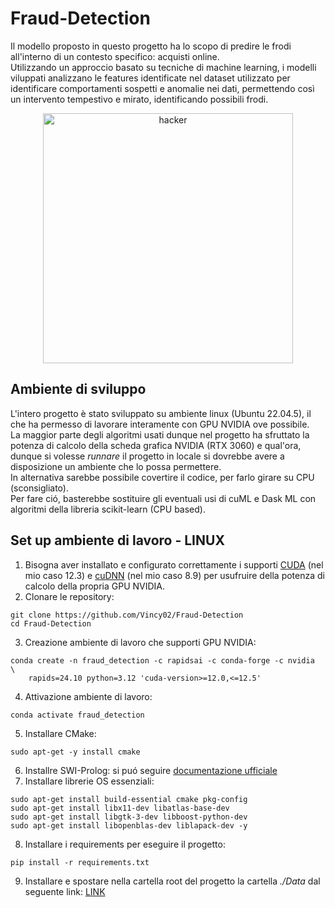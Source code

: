 # Fraud-Detection
Il modello proposto in questo progetto ha lo scopo di predire le frodi all'interno di un contesto specifico: acquisti online.
<br>Utilizzando un approccio basato su tecniche di machine learning, i modelli viluppati analizzano le features identificate nel dataset utilizzato per identificare comportamenti sospetti e anomalie nei dati, permettendo così un intervento tempestivo e mirato, identificando possibili frodi.

<p align="center">
    <img src="https://i.imgur.com/zSNY5tM.png" alt="hacker" height="400"/>
</p>

## Ambiente di sviluppo
L'intero progetto è stato sviluppato su ambiente linux (Ubuntu 22.04.5), il che ha permesso di lavorare interamente con GPU NVIDIA ove possibile.
<br>La maggior parte degli algoritmi usati dunque nel progetto ha sfruttato la potenza di calcolo della scheda grafica NVIDIA (RTX 3060) e qual'ora, dunque si volesse _runnare_ il progetto in locale si dovrebbe avere a disposizione un ambiente che lo possa permettere.
<br>In alternativa sarebbe possibile covertire il codice, per farlo girare su CPU (sconsigliato).
<br>Per fare ció, basterebbe sostituire gli eventuali usi di cuML e Dask ML con algoritmi della libreria scikit-learn (CPU based).

## Set up ambiente di lavoro - LINUX

1. Bisogna aver installato e configurato correttamente i supporti [CUDA](https://developer.nvidia.com/cuda-12-3-0-download-archive) (nel mio caso 12.3) e [cuDNN](https://developer.nvidia.com/rdp/cudnn-archive) (nel mio caso 8.9) per usufruire della potenza di calcolo della propria GPU NVIDIA.
2. Clonare le repository:
```
git clone https://github.com/Vincy02/Fraud-Detection
cd Fraud-Detection
```
3. Creazione ambiente di lavoro che supporti GPU NVIDIA:
```
conda create -n fraud_detection -c rapidsai -c conda-forge -c nvidia  \
    rapids=24.10 python=3.12 'cuda-version>=12.0,<=12.5'
```
4. Attivazione ambiente di lavoro:
```
conda activate fraud_detection
```
5. Installare CMake:
```
sudo apt-get -y install cmake
```
6. Installre SWI-Prolog: si puó seguire [documentazione ufficiale](https://www.swi-prolog.org/build/unix.html)
7. Installare librerie OS essenziali:
```
sudo apt-get install build-essential cmake pkg-config
sudo apt-get install libx11-dev libatlas-base-dev
sudo apt-get install libgtk-3-dev libboost-python-dev
sudo apt-get install libopenblas-dev liblapack-dev -y
```
8. Installare i requirements per eseguire il progetto:
```
pip install -r requirements.txt
```
9. Installare e spostare nella cartella root del progetto la cartella _./Data_ dal seguente link: [LINK](https://mega.nz/folder/oow1CAZC#dfN2ThUn8A8jCii7q9526Q)
